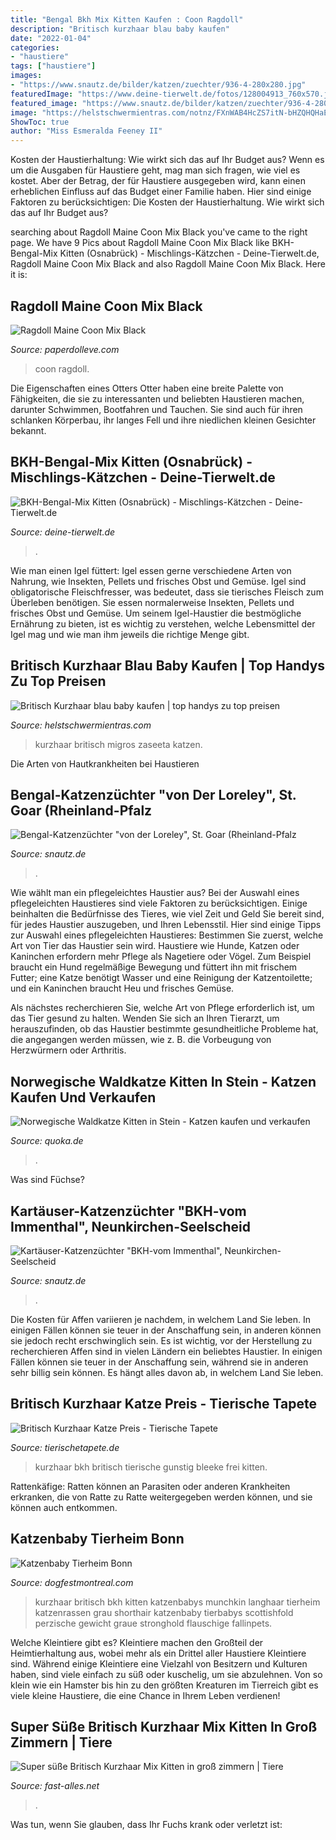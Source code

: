 ```yaml
---
title: "Bengal Bkh Mix Kitten Kaufen : Coon Ragdoll"
description: "Britisch kurzhaar blau baby kaufen"
date: "2022-01-04"
categories:
- "haustiere"
tags: ["haustiere"]
images:
- "https://www.snautz.de/bilder/katzen/zuechter/936-4-280x280.jpg"
featuredImage: "https://www.deine-tierwelt.de/fotos/128004913_760x570.jpg"
featured_image: "https://www.snautz.de/bilder/katzen/zuechter/936-4-280x280.jpg"
image: "https://helstschwermientras.com/notnz/FXnWAB4HcZS7itN-bHZQHQHaE-.jpg"
ShowToc: true
author: "Miss Esmeralda Feeney II"
---
```



Kosten der Haustierhaltung: Wie wirkt sich das auf Ihr Budget aus?
Wenn es um die Ausgaben für Haustiere geht, mag man sich fragen, wie viel es kostet. Aber der Betrag, der für Haustiere ausgegeben wird, kann einen erheblichen Einfluss auf das Budget einer Familie haben. Hier sind einige Faktoren zu berücksichtigen:
Die Kosten der Haustierhaltung. Wie wirkt sich das auf Ihr Budget aus?

	

		
searching about Ragdoll Maine Coon Mix Black you've came to the right page. We have 9 Pics about Ragdoll Maine Coon Mix Black like BKH-Bengal-Mix Kitten (Osnabrück) - Mischlings-Kätzchen - Deine-Tierwelt.de, Ragdoll Maine Coon Mix Black and also Ragdoll Maine Coon Mix Black. Here it is:
		
    
## Ragdoll Maine Coon Mix Black

<img loading=lazy src="https://i.pinimg.com/564x/46/8a/c8/468ac8704252965731f33ae1a5a16c9b.jpg" onerror="this.onerror=null;this.src='https://tse2.mm.bing.net/th?id=OIP.Eexw47FtfvuIvc-df84_nQAAAA&amp;pid=15.1';" alt="Ragdoll Maine Coon Mix Black">

_Source: paperdolleve.com_

>coon ragdoll. 

	

Die Eigenschaften eines Otters
Otter haben eine breite Palette von Fähigkeiten, die sie zu interessanten und beliebten Haustieren machen, darunter Schwimmen, Bootfahren und Tauchen. Sie sind auch für ihren schlanken Körperbau, ihr langes Fell und ihre niedlichen kleinen Gesichter bekannt.

    
## BKH-Bengal-Mix Kitten (Osnabrück) - Mischlings-Kätzchen - Deine-Tierwelt.de

<img loading=lazy src="https://www.deine-tierwelt.de/fotos/128004913_760x570.jpg" onerror="this.onerror=null;this.src='https://tse2.mm.bing.net/th?id=OIP.5L-lONrT_MSltZs8sL86pQHaFj&amp;pid=15.1';" alt="BKH-Bengal-Mix Kitten (Osnabrück) - Mischlings-Kätzchen - Deine-Tierwelt.de">

_Source: deine-tierwelt.de_

>. 

	

Wie man einen Igel füttert: Igel essen gerne verschiedene Arten von Nahrung, wie Insekten, Pellets und frisches Obst und Gemüse.
Igel sind obligatorische Fleischfresser, was bedeutet, dass sie tierisches Fleisch zum Überleben benötigen. Sie essen normalerweise Insekten, Pellets und frisches Obst und Gemüse. Um seinem Igel-Haustier die bestmögliche Ernährung zu bieten, ist es wichtig zu verstehen, welche Lebensmittel der Igel mag und wie man ihm jeweils die richtige Menge gibt.

    
## Britisch Kurzhaar Blau Baby Kaufen | Top Handys Zu Top Preisen

<img loading=lazy src="https://helstschwermientras.com/notnz/FXnWAB4HcZS7itN-bHZQHQHaE-.jpg" onerror="this.onerror=null;this.src='https://tse3.mm.bing.net/th?id=OIP.jhfnxin8YJydnpUSm4pkkgAAAA&amp;pid=15.1';" alt="Britisch Kurzhaar blau baby kaufen | top handys zu top preisen">

_Source: helstschwermientras.com_

>kurzhaar britisch migros zaseeta katzen. 

	

Die Arten von Hautkrankheiten bei Haustieren

    
## Bengal-Katzenzüchter &quot;von Der Loreley&quot;, St. Goar (Rheinland-Pfalz

<img loading=lazy src="https://www.snautz.de/bilder/katzen/zuechter/31-2-280x280.jpg" onerror="this.onerror=null;this.src='https://tse4.mm.bing.net/th?id=OIP.PUzu4bgFCkuHuUNTHmcwugHaHR&amp;pid=15.1';" alt="Bengal-Katzenzüchter &quot;von der Loreley&quot;, St. Goar (Rheinland-Pfalz">

_Source: snautz.de_

>. 

	

Wie wählt man ein pflegeleichtes Haustier aus?
Bei der Auswahl eines pflegeleichten Haustieres sind viele Faktoren zu berücksichtigen. Einige beinhalten die Bedürfnisse des Tieres, wie viel Zeit und Geld Sie bereit sind, für jedes Haustier auszugeben, und Ihren Lebensstil. Hier sind einige Tipps zur Auswahl eines pflegeleichten Haustieres:
Bestimmen Sie zuerst, welche Art von Tier das Haustier sein wird. Haustiere wie Hunde, Katzen oder Kaninchen erfordern mehr Pflege als Nagetiere oder Vögel. Zum Beispiel braucht ein Hund regelmäßige Bewegung und füttert ihn mit frischem Futter; eine Katze benötigt Wasser und eine Reinigung der Katzentoilette; und ein Kaninchen braucht Heu und frisches Gemüse.

Als nächstes recherchieren Sie, welche Art von Pflege erforderlich ist, um das Tier gesund zu halten. Wenden Sie sich an Ihren Tierarzt, um herauszufinden, ob das Haustier bestimmte gesundheitliche Probleme hat, die angegangen werden müssen, wie z. B. die Vorbeugung von Herzwürmern oder Arthritis.

    
## Norwegische Waldkatze Kitten In Stein - Katzen Kaufen Und Verkaufen

<img loading=lazy src="https://pic5.qimage.de/95/97/98/213989795.jpg" onerror="this.onerror=null;this.src='https://tse1.mm.bing.net/th?id=OIP.x2k2KBIIK8vvSgcYgHDHQAHaIG&amp;pid=15.1';" alt="Norwegische Waldkatze Kitten in Stein - Katzen kaufen und verkaufen">

_Source: quoka.de_

>. 

	

Was sind Füchse?

    
## Kartäuser-Katzenzüchter &quot;BKH-vom Immenthal&quot;, Neunkirchen-Seelscheid

<img loading=lazy src="https://www.snautz.de/bilder/katzen/zuechter/936-4-280x280.jpg" onerror="this.onerror=null;this.src='https://tse2.mm.bing.net/th?id=OIP.Mq3gaEdH68OgUTOPAD_F9gAAAA&amp;pid=15.1';" alt="Kartäuser-Katzenzüchter &quot;BKH-vom Immenthal&quot;, Neunkirchen-Seelscheid">

_Source: snautz.de_

>. 

	

Die Kosten für Affen variieren je nachdem, in welchem Land Sie leben. In einigen Fällen können sie teuer in der Anschaffung sein, in anderen können sie jedoch recht erschwinglich sein. Es ist wichtig, vor der Herstellung zu recherchieren
Affen sind in vielen Ländern ein beliebtes Haustier. In einigen Fällen können sie teuer in der Anschaffung sein, während sie in anderen sehr billig sein können. Es hängt alles davon ab, in welchem Land Sie leben.

    
## Britisch Kurzhaar Katze Preis - Tierische Tapete

<img loading=lazy src="https://i.pinimg.com/originals/25/1c/51/251c51d2adde9ef13adeb9f1c0dea14d.jpg" onerror="this.onerror=null;this.src='https://tse3.mm.bing.net/th?id=OIP.S6qyFXh2Y7xK19jCiDhTnwAAAA&amp;pid=15.1';" alt="Britisch Kurzhaar Katze Preis - Tierische Tapete">

_Source: tierischetapete.de_

>kurzhaar bkh britisch tierische gunstig bleeke frei kitten. 

	

Rattenkäfige: Ratten können an Parasiten oder anderen Krankheiten erkranken, die von Ratte zu Ratte weitergegeben werden können, und sie können auch entkommen.

    
## Katzenbaby Tierheim Bonn

<img loading=lazy src="https://1.bp.blogspot.com/-VBlPTyCI7K4/Tjfjk9OwYpI/AAAAAAAAE6U/pHJxoHXPuMM/s1600/11%2BBritisch%2BKurzhaar%2Blilac%2BBKH%2BKatzenbabys%2BKitten%2B30.jpg" onerror="this.onerror=null;this.src='https://tse4.mm.bing.net/th?id=OIP.KmI0iwgdkZYhQGDkzB4c-QHaJv&amp;pid=15.1';" alt="Katzenbaby Tierheim Bonn">

_Source: dogfestmontreal.com_

>kurzhaar britisch bkh kitten katzenbabys munchkin langhaar tierheim katzenrassen grau shorthair katzenbaby tierbabys scottishfold perzische gewicht graue stronghold flauschige fallinpets. 

	

Welche Kleintiere gibt es?
Kleintiere machen den Großteil der Heimtierhaltung aus, wobei mehr als ein Drittel aller Haustiere Kleintiere sind. Während einige Kleintiere eine Vielzahl von Besitzern und Kulturen haben, sind viele einfach zu süß oder kuschelig, um sie abzulehnen. Von so klein wie ein Hamster bis hin zu den größten Kreaturen im Tierreich gibt es viele kleine Haustiere, die eine Chance in Ihrem Leben verdienen!

    
## Super Süße Britisch Kurzhaar Mix Kitten In Groß Zimmern | Tiere

<img loading=lazy src="http://www.fast-alles.net/pictures/464950.jpg" onerror="this.onerror=null;this.src='https://tse4.mm.bing.net/th?id=OIP.8-ooT64K2t80LesssgcccgHaHW&amp;pid=15.1';" alt="Super süße Britisch Kurzhaar Mix Kitten in groß zimmern | Tiere">

_Source: fast-alles.net_

>. 

	

Was tun, wenn Sie glauben, dass Ihr Fuchs krank oder verletzt ist:

